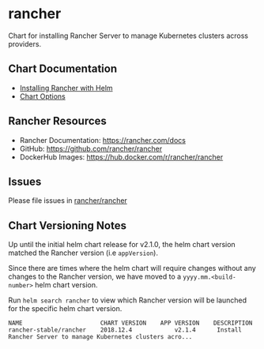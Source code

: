 # rancher

Chart for installing Rancher Server to manage Kubernetes clusters across providers.

## Chart Documentation

* [Installing Rancher with Helm](https://rancher.com/docs/rancher/v2.x/en/installation/ha/)
* [Chart Options](https://rancher.com/docs/rancher/v2.x/en/installation/ha/helm-rancher/chart-options/)

## Rancher Resources

* Rancher Documentation: https://rancher.com/docs
* GitHub: https://github.com/rancher/rancher
* DockerHub Images: https://hub.docker.com/r/rancher/rancher

## Issues

Please file issues in [rancher/rancher](https://github.com/rancher/rancher/issues/new?labels=area/server-chart)

## Chart Versioning Notes

Up until the initial helm chart release for v2.1.0, the helm chart version matched the Rancher version (i.e `appVersion`).

Since there are times where the helm chart will require changes without any changes to the Rancher version, we have moved to a `yyyy.mm.<build-number>` helm chart version.

Run `helm search rancher` to view which Rancher version will be launched for the specific helm chart version.  

```
NAME                      CHART VERSION    APP VERSION    DESCRIPTION                                                 
rancher-stable/rancher    2018.12.4            v2.1.4      Install Rancher Server to manage Kubernetes clusters acro...
```
